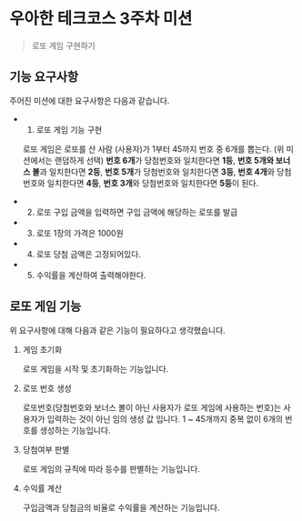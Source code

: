 # 우아한 테크코스 3주차 미션

> 로또 게임 구현하기

## 기능 요구사항

주어진 미션에 대한 요구사항은 다음과 같습니다.

- 1. 로또 게임 기능 구현

    로또 게임은 로또를 산 사람 (사용자)가 1부터 45까지 번호 중 6개를 뽑는다. (위 미션에서는 랜덤하게 선택)
    **번호 6개**가 당첨번호와 일치한다면 **1등**,
    **번호 5개와 보너스 볼**과 일치한다면 **2등**,
    **번호 5개**가 당첨번호와 일치한다면 **3등**,
    **번호 4개**와 당첨번호와 일치한다면 **4등**,
    **번호 3개**와 당첨번호와 일치한다면 **5등**이 된다.

- 2. 로또 구입 금액을 입력하면 구입 금액에 해당하는 로또를 발급

- 3. 로또 1장의 가격은 1000원

- 4. 로또 당첨 금액은 고정되어있다.

- 5. 수익률을 계산하여 출력해야한다.

## 로또 게임 기능

위 요구사항에 대해 다음과 같은 기능이 필요하다고 생각했습니다.

1. 게임 초기화

    로또 게임을 시작 및 초기화하는 기능입니다.

2. 로또 번호 생성

    로또번호(당첨번호와 보너스 볼이 아닌 사용자가 로또 게임에 사용하는 번호)는 사용자가 입력하는 것이 아닌 임의 생성 값 입니다.
    1 ~ 45개까지 중복 없이 6개의 번호를 생성하는 기능입니다.
    
3. 당첨여부 판별

    로또 게임의 규칙에 따라 등수를 판별하는 기능입니다.
    
4. 수익률 계산

    구입금액과 당첨금의 비율로 수익률을 계산하는 기능입니다.
